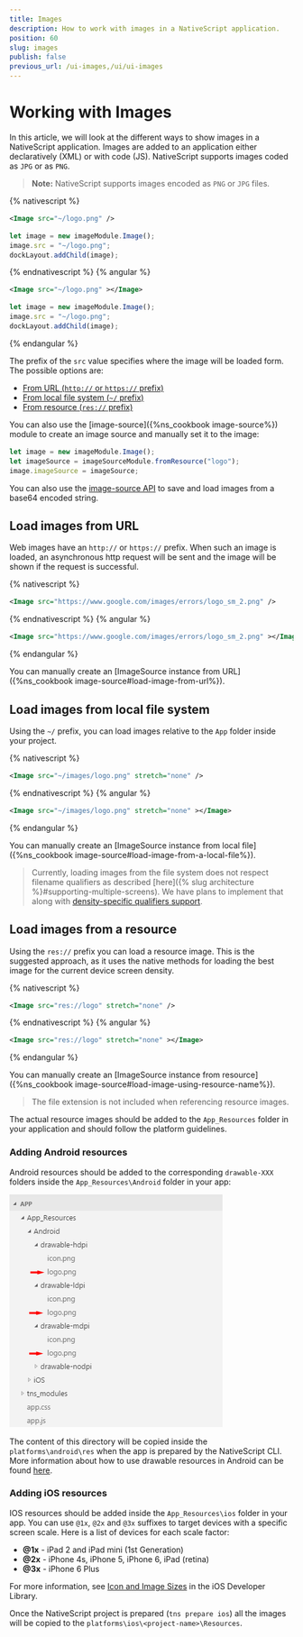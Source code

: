 ```yaml
---
title: Images
description: How to work with images in a NativeScript application.
position: 60
slug: images
publish: false
previous_url: /ui-images,/ui/ui-images
---
```


# Working with Images
In this article, we will look at the different ways to show images in a NativeScript application.
Images are added to an application either declaratively (XML) or with code (JS). NativeScript supports images coded as `JPG` or as `PNG`.

> **Note:** NativeScript supports images encoded as `PNG` or `JPG` files.

{% nativescript %}
```XML
<Image src="~/logo.png" />
```
```JavaScript
let image = new imageModule.Image();
image.src = "~/logo.png";
dockLayout.addChild(image);
```
{% endnativescript %}
{% angular %}
```XML
<Image src="~/logo.png" ></Image>
```
```JavaScript
let image = new imageModule.Image();
image.src = "~/logo.png";
dockLayout.addChild(image);
```
{% endangular %}

The prefix of the `src` value specifies where the image will be loaded form. The possible options are:

* [From URL (`http://` or `https://` prefix)](#load-images-from-url)
* [From local file system (`~/` prefix)](#load-images-from-local-file-system)
* [From resource (`res://` prefix)](#load-images-from-a-resource)

You can also use the [image-source]({%ns_cookbook image-source%}) module to create an image source and manually set it to the image:

```JavaScript
let image = new imageModule.Image();
let imageSource = imageSourceModule.fromResource("logo");
image.imageSource = imageSource;
```

You can also use the [image-source API](http://docs.nativescript.org/api-reference/classes/_image_source_.imagesource.html) to save and load images from a base64 encoded string.

## Load images from URL
Web images have an `http://` or `https://` prefix. When such an image is loaded, an asynchronous http request will be sent and the image will be shown if the request is successful.

{% nativescript %}
```XML
<Image src="https://www.google.com/images/errors/logo_sm_2.png" />
```
{% endnativescript %}
{% angular %}
```XML
<Image src="https://www.google.com/images/errors/logo_sm_2.png" ></Image>
```
{% endangular %}

You can manually create an [ImageSource instance from URL]({%ns_cookbook image-source#load-image-from-url%}).

## Load images from local file system
Using the `~/` prefix, you can load images relative to the `App` folder inside your project.

{% nativescript %}
```XML
<Image src="~/images/logo.png" stretch="none" />
```
{% endnativescript %}
{% angular %}
```XML
<Image src="~/images/logo.png" stretch="none" ></Image>
```
{% endangular %}

You can manually create an [ImageSource instance from local file]({%ns_cookbook image-source#load-image-from-a-local-file%}).

> Currently, loading images from the file system does not respect filename qualifiers as described [here]({% slug architecture %}#supporting-multiple-screens). We have plans to implement that along with [density-specific qualifiers support](https://github.com/NativeScript/NativeScript/issues/276).

## Load images from a resource
Using the `res://` prefix you can load a resource image. This is the suggested approach, as it uses the native methods for loading the best image for the current device screen density.

{% nativescript %}
```XML
<Image src="res://logo" stretch="none" /> 
```
{% endnativescript %}
{% angular %}
```XML
<Image src="res://logo" stretch="none" ></Image> 
```
{% endangular %}

You can manually create an [ImageSource instance from resource]({%ns_cookbook image-source#load-image-using-resource-name%}).

> The file extension is not included when referencing resource images.

The actual resource images should be added to the `App_Resources` folder in your application and should follow the platform guidelines.

### Adding Android resources
Android resources should be added to the corresponding `drawable-XXX` folders inside the `App_Resources\Android` folder in your app:

![android resources](../img/resources/android-resources.png "android resources")

The content of this directory will be copied inside the `platforms\android\res` when the app is prepared by the NativeScript CLI. More information about how to use drawable resources in Android can be found [here](http://developer.android.com/guide/practices/screens_support.html#DesigningResources).

### Adding iOS resources
IOS resources should be added inside the `App_Resources\ios` folder in your app. You can use `@1x`, `@2x` and `@3x` suffixes to target devices with a specific screen scale. Here is a list of devices for each scale factor:

* **@1x** - iPad 2 and iPad mini (1st Generation)
* **@2x** - iPhone 4s, iPhone 5, iPhone 6, iPad (retina)
* **@3x** - iPhone 6 Plus

For more information, see [Icon and Image Sizes](https://developer.apple.com/library/ios/documentation/UserExperience/Conceptual/MobileHIG/IconMatrix.html#//apple_ref/doc/uid/TP40006556-CH27-SW1) in the iOS Developer Library.

Once the NativeScript project is prepared (`tns prepare ios`) all the images will be copied to the `platforms\ios\<project-name>\Resources`.

